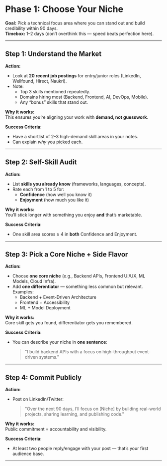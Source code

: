 # Phase 1: Choose Your Niche

**Goal:** Pick a technical focus area where you can stand out and build credibility within 90 days.  
**Timebox:** 1–2 days (don’t overthink this — speed beats perfection here).

---

## Step 1: Understand the Market

**Action:**

- Look at **20 recent job postings** for entry/junior roles (LinkedIn, Wellfound, Hirect, Naukri).
- Note:
    - Top 3 skills mentioned repeatedly.
    - Domains hiring most (Backend, Frontend, AI, DevOps, Mobile).
    - Any “bonus” skills that stand out.

**Why it works:**  
This ensures you’re aligning your work with **demand, not guesswork**.

**Success Criteria:**

- Have a shortlist of 2–3 high-demand skill areas in your notes.
- Can explain *why* you picked each.

---

## Step 2: Self-Skill Audit

**Action:**

- List **skills you already know** (frameworks, languages, concepts).
- Rate each from 1 to 5 for:
    - **Confidence** (how well you know it)
    - **Enjoyment** (how much you like it)

**Why it works:**  
You’ll stick longer with something you enjoy **and** that’s marketable.

**Success Criteria:**

- One skill area scores ≥ 4 in **both** Confidence and Enjoyment.

---

## Step 3: Pick a Core Niche + Side Flavor

**Action:**

- Choose **one core niche** (e.g., Backend APIs, Frontend UI/UX, ML Models, Cloud Infra).
- Add **one differentiator** — something less common but relevant.  
  Examples:
    - Backend + Event-Driven Architecture
    - Frontend + Accessibility
    - ML + Model Deployment

**Why it works:**  
Core skill gets you found, differentiator gets you remembered.

**Success Criteria:**

- You can describe your niche in **one sentence**:
  > "I build backend APIs with a focus on high-throughput event-driven systems."

---

## Step 4: Commit Publicly

**Action:**

- Post on LinkedIn/Twitter:
  > "Over the next 90 days, I’ll focus on [Niche] by building real-world projects, sharing learning, and publishing
  code."

**Why it works:**  
Public commitment = accountability and visibility.

**Success Criteria:**

- At least two people reply/engage with your post — that’s your first audience base.

---
